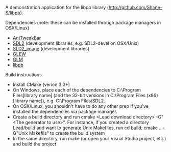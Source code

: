 A demonstration application for the libpb library (http://github.com/Shane-S/libpb).

Dependencies (note: these can be installed through package managers in OSX/Linux)
*   [AntTweakBar](http://anttweakbar.sourceforge.net/doc/tools:anttweakbar:download)
*   [SDL2](https://www.libsdl.org/download-2.0.php) (development libraries, e.g. SDL2-devel on OSX/Unix)
*   [SLD2_image](https://www.libsdl.org/projects/SDL_image/) (development libraries)
*   [GLEW](https://sourceforge.net/projects/glew/?source=typ_redirect)
*   [GLM](https://github.com/g-truc/glm/tags)
*   [libpb](http://github.com/Shane-S/libpb)

Build instructions
*   Install CMake (verion 3.0+)
*   On Windows, place each of the dependencies to C:\Program Files\[library name] (and the 32-bit versions in C:\Program Files (x86)\[library name]), e.g. C:\Program Files\SDL2.
*   On OSX/Linux, you shouldn't have to do any other prep if you've installed the dependencies via package manager.
*   Create a build directory and run cmake &lt;Lead download directory&gt; -G"&lt;The generator to use&gt;". For instance, if you created a directory Lead/build and want to generate Unix Makefiles, run cd build; cmake .. -G"Unix Makefils" to create the build system
*   In the same directory, run make (or open your Visual Studio project, etc.) and build the project.